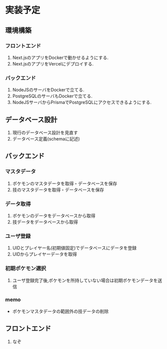 # 実装予定
## 環境構築
### フロントエンド
1. Next.jsのアプリをDockerで動かせるようにする.
2. Next.jsのアプリをVercelにデプロイする.
### バックエンド
1. NodeJSのサーバをDockerで立てる.
2. PostgreSQLのサーバもDockerで立てる.
3. NodeJSサーバからPrismaでPostgreSQLにアクセスできるようにする.

## データベース設計
1. 現行のデータベース設計を見直す
2. データベース定義(schemaに記述)


## バックエンド
### マスタデータ
1. ポケモンのマスタデータを取得・データベースを保存
2. 技のマスタデータを取得・データベースを保存

### データ取得
1. ポケモンのデータをデータベースから取得
2. 技データをデータベースから取得

### ユーザ登録
1. UIDとプレイヤー名(初期値固定)でデータベースにデータを登録
2. UIDからプレイヤーデータを取得

### 初期ポケモン選択
1. ユーザ登録完了後,ポケモンを所持していない場合は初期ポケモンデータを送信

### memo
* ポケモンマスタデータの範囲外の技データの削除

## フロントエンド
1. なぞ

